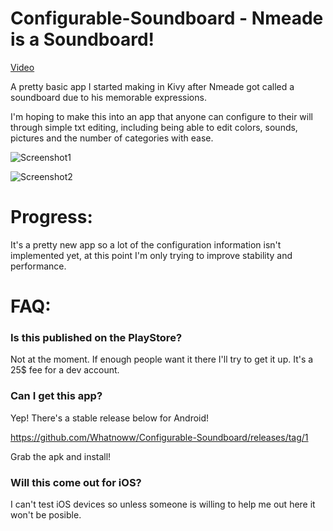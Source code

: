 # Configurable-Soundboard - Nmeade is a Soundboard!

[Video]()

A pretty basic app I started making in Kivy after Nmeade got called a soundboard due to his memorable expressions.

I'm hoping to make this into an app that anyone can configure to their will through simple txt editing, including being able to edit colors, sounds, pictures and the number of categories with ease.

![Screenshot1](https://i.imgur.com/LVMCrja.jpg)

![Screenshot2](https://i.imgur.com/9CgeYTS.jpg)

# Progress:

It's a pretty new app so a lot of the configuration information isn't implemented yet, at this point I'm only trying to improve stability and performance.

# FAQ:

### Is this published on the PlayStore?

Not at the moment. If enough people want it there I'll try to get it up. It's a 25$ fee for a dev account.

### Can I get this app?

Yep! There's a stable release below for Android!

https://github.com/Whatnoww/Configurable-Soundboard/releases/tag/1

Grab the apk and install!

### Will this come out for iOS?

I can't test iOS devices so unless someone is willing to help me out here it won't be posible.
